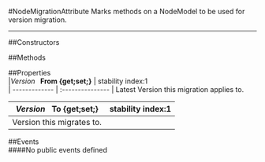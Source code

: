 #NodeMigrationAttribute
  Marks methods on a NodeModel to be used for version migration. 

---
##Constructors 


##Methods  







##Properties  
|*Version* **&nbsp;&nbsp;From {get;set;}** |  stability index:1  
| ------------- | :--------------- 
|  Latest Version this migration applies to. 


|*Version* **&nbsp;&nbsp;To {get;set;}** |  stability index:1  
| ------------- | :--------------- 
|  Version this migrates to. 




##Events  
####No public events defined


